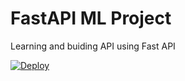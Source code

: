 # FastAPI ML Project
 Learning and buiding API using Fast API
 
 [![Deploy](https://button.deta.dev/1/svg)](https://go.deta.dev/deploy)
